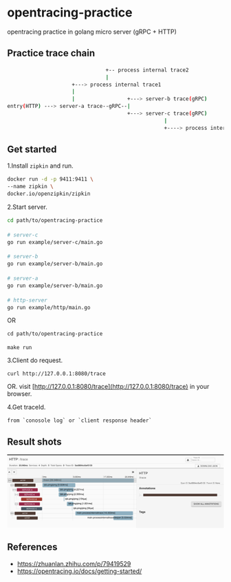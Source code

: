 # opentracing-practice
opentracing practice in golang micro server (gRPC + HTTP)

## Practice trace chain
```sh
                                +-- process internal trace2
                                |
                     +---> process internal trace1
                     |
                     |                 +---> server-b trace(gRPC)
entry(HTTP) ---> server-a trace--gRPC--|
                                       +---> server-c trace(gRPC)
                                                   |
                                                   +----> process internal trace3 (todo)
```

## Get started

1.Install `zipkin` and run.
```sh
docker run -d -p 9411:9411 \
--name zipkin \
docker.io/openzipkin/zipkin
```

2.Start server.

```sh
cd path/to/opentracing-practice

# server-c
go run example/server-c/main.go

# server-b
go run example/server-b/main.go

# server-a
go run example/server-b/main.go

# http-server
go run example/http/main.go
```

OR 

```
cd path/to/opentracing-practice

make run
```

3.Client do request.

```shell script
curl http://127.0.0.1:8080/trace
```

OR.
visit [http://127.0.0.1:8080/trace](http://127.0.0.1:8080/trace) in your browser.

4.Get traceId.

    from `conosole log` or `client response header`

## Result shots

![shot](./static/shot1.jpg)

## References

* https://zhuanlan.zhihu.com/p/79419529
* https://opentracing.io/docs/getting-started/
